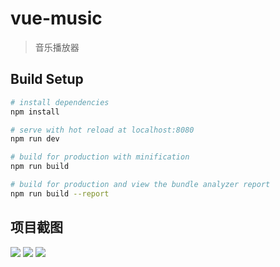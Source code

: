# vue-music

> 音乐播放器

## Build Setup

``` bash
# install dependencies
npm install

# serve with hot reload at localhost:8080
npm run dev

# build for production with minification
npm run build

# build for production and view the bundle analyzer report
npm run build --report
```

## 项目截图
![](https://ws3.sinaimg.cn/large/006tKfTcgy1fts5c9r9fxj30bi0kgtgo.jpg)
![](https://ws4.sinaimg.cn/large/006tKfTcgy1fts5cfuv3xj30bj0kdtcu.jpg)
![](https://ws4.sinaimg.cn/large/006tKfTcgy1fts5cqv45hj30bj0keju7.jpg)
